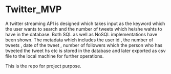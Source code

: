 # Twitter_MVP

A twitter streaming API is designed which takes input as the keyword which the user wants to search and the number of tweets which he/she wahts to have in the database.
Both SQL as well as NoSQL implementations have been shown.
The metadata which includes the user id , the number of tweets , date of the tweet , number of followers which the person who has tweeted the tweet hs etc is stored in the database and later exported as csv file to the local machine for further operations.

This is the repo for project purpose.
